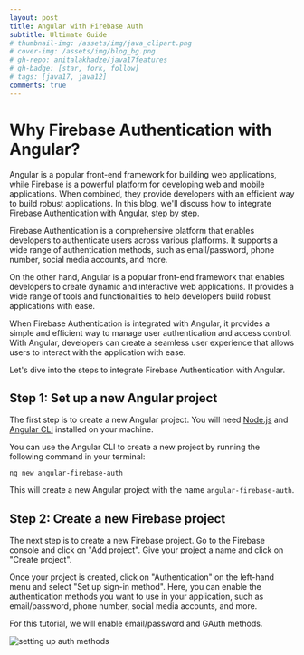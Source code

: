 ```yaml
---
layout: post
title: Angular with Firebase Auth
subtitle: Ultimate Guide
# thumbnail-img: /assets/img/java_clipart.png
# cover-img: /assets/img/blog_bg.png
# gh-repo: anitalakhadze/java17features
# gh-badge: [star, fork, follow]
# tags: [java17, java12]
comments: true
---
```


# Why Firebase Authentication with Angular?

Angular is a popular front-end framework for building web applications, while Firebase is a powerful platform for developing web and mobile applications. When combined, they provide developers with an efficient way to build robust applications. In this blog, we'll discuss how to integrate Firebase Authentication with Angular, step by step.

Firebase Authentication is a comprehensive platform that enables developers to authenticate users across various platforms. It supports a wide range of authentication methods, such as email/password, phone number, social media accounts, and more.

On the other hand, Angular is a popular front-end framework that enables developers to create dynamic and interactive web applications. It provides a wide range of tools and functionalities to help developers build robust applications with ease.

When Firebase Authentication is integrated with Angular, it provides a simple and efficient way to manage user authentication and access control. With Angular, developers can create a seamless user experience that allows users to interact with the application with ease.

Let's dive into the steps to integrate Firebase Authentication with Angular.

## Step 1: Set up a new Angular project

The first step is to create a new Angular project. You will need [Node.js](https://nodejs.org/en/download) and [Angular CLI](https://angular.io/cli) installed on your machine.

You can use the Angular CLI to create a new project by running the following command in your terminal:

```
ng new angular-firebase-auth
```

This will create a new Angular project with the name `angular-firebase-auth`.

## Step 2: Create a new Firebase project

The next step is to create a new Firebase project. Go to the Firebase console and click on "Add project". Give your project a name and click on "Create project".

Once your project is created, click on "Authentication" on the left-hand menu and select "Set up sign-in method". Here, you can enable the authentication methods you want to use in your application, such as email/password, phone number, social media accounts, and more.

For this tutorial, we will enable email/password and GAuth methods.

![setting up auth methods](https://storage.googleapis.com/anita-website-cdn/angular-firebase-auth-sh1.png)
